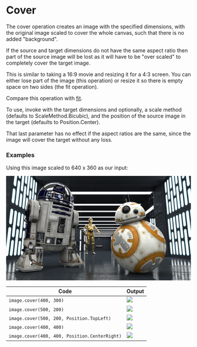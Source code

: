 Cover
======

The cover operation creates an image with the specified dimensions, with the original image
scaled to cover the whole canvas, such that there is no added "background".

If the source and target dimensions do not have the same aspect ratio then part of the source
image will be lost as it will have to be "over scaled" to completely cover the target image.

This is similar to taking a 16:9 movie and resizing it for a 4:3 screen. You can either lose part
of the image (this operation) or resize it so there is empty space on two sides (the fit operation).

Compare this operation with [fit](fit.md).

To use, invoke with the target dimensions and optionally,
a scale method (defaults to ScaleMethod.Bicubic), and the position of the source
 image in the target (defaults to Position.Center).

 That last parameter has no effect if the aspect ratios are the same,
 since the image will cover the target without any loss.

### Examples

Using this image scaled to 640 x 360 as our input:

![source image](images/input_640_360.jpg)

| Code | Output |
| ---- | ------ |
| `image.cover(400, 300)`                       | <img src="/images/cover_400_300.jpg"/> |
| `image.cover(500, 200)`                       | <img src="/images/cover_500_200.jpg"/> |
| `image.cover(500, 200, Position.TopLeft)`     | <img src="/images/cover_500_200_top_left.jpg"/> |
| `image.cover(400, 400)`                       | <img src="/images/cover_400_400.jpg"/> |
| `image.cover(400, 400, Position.CenterRight)` | <img src="/images/cover_400_400_center_right.jpg"/> |

